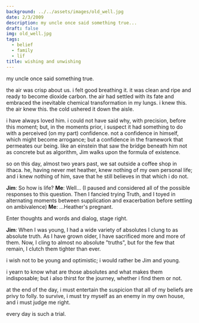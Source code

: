 ```yaml
---
background: ../../assets/images/old_well.jpg
date: 2/3/2009
description: my uncle once said something true...
draft: false
img: old_well.jpg
tags:
  - belief
  - family
  - lïf
title: wishing and unwishing
---
```


my uncle once said something true.

the air was crisp about us. i felt good breathing it. it was clean and ripe and ready to become dioxide carbon. the air had settled with its fate and embraced the inevitable chemical transformation in my lungs. i knew this. the air knew this. the cold ushered it down the aisle.

i have always loved him. i could not have said why, with precision, before this moment; but, in the moments prior, i suspect it had something to do with a perceived (on my part) confidence. not a confidence in himself, which might become arrogance; but a confidence in the framework that permeates our being. like an einstein that saw the bridge beneath him not as concrete but as algorithm, Jim walks upon the formula of existence.

so on this day, almost two years past, we sat outside a coffee shop in ithaca. he, having never met heather, knew nothing of my own personal life; and i knew nothing of him, save that he still believes in that which i do not.

**Jim**: So how is life?
**Me**: Well...
(I paused and considered all of the possible responses to this question. Then I fancied trying Truth, and I toyed in alternating moments between supplication and exacerbation before settling on ambivalence)
**Me**: ...Heather's pregnant.

Enter thoughts and words and dialog, stage right.

**Jim**: When I was young, I had a wide variety of absolutes I clung to as absolute truth. As I have grown older, I have sacrificed more and more of them. Now, I cling to almost no absolute "truths", but for the few that remain, I clutch them tighter than ever.

i wish not to be young and optimistic; i would rather be Jim and young.

i yearn to know what are those absolutes and what makes them indisposable; but i also thirst for the journey, whether i find them or not.

at the end of the day, i must entertain the suspicion that all of my beliefs are privy to folly. to survive, i must try myself as an enemy in my own house, and i must judge me right.

every day is such a trial.
